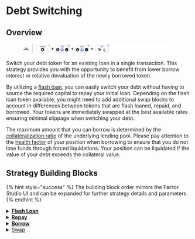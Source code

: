 # Debt Switching

## Overview

<figure><img src="../../../.gitbook/assets/image (11).png" alt=""><figcaption></figcaption></figure>

Switch your debt token for an existing loan in a single transaction. This strategy provides you with the opportunity to benefit from lower borrow interest or relative devaluation of the newly borrowed token.

By utilizing a [flash loan](../../../factor-building-blocks/flash-loan/concepts/flash-loan.md),  you can easily switch your debt without having to source the required capital to repay your initial loan. Depending on the flash loan token available, you might need to add additional swap blocks to account in differences between tokens that are flash loaned, repaid, and borrowed. Your tokens are immediately swapped at the best available rates ensuring minimal slippage when switching your debt.

The maximum amount that you can borrow is determined by the [collateralization ratio](../../glossary.md#collateralisation-ratio) of the underlying lending pool. Please pay attention to the [health factor](../../glossary.md#health-factor) of your position when borrowing to ensure that you do not lose funds through forced liquidations. Your position can be liquidated if the value of your debt exceeds the collateral value.

## Strategy Building Blocks

{% hint style="success" %}
The building block order mirrors the Factor Studio UI and can be expanded for further strategy details and parameters.
{% endhint %}

<details>

<summary><a href="../../../factor-building-blocks/flash-loan/"><strong>Flash Loan</strong></a></summary>

* Flash loan the debt token to be repaid in full.
* If there is no flash loan market for your debt token, you will need to add a Swap Building Block and flash loan the value of your debt to be swapped.

</details>

<details>

<summary><a href="../../../factor-building-blocks/borrow.md"><strong>Repay</strong></a></summary>

* Repay the full amount of debt owed.

</details>

<details>

<summary><a href="../../../factor-building-blocks/borrow.md"><strong>Borrow</strong></a></summary>

* Select the new debt token.
* Input a borrow amount which includes a buffer for any price fluctuations.

</details>

<details>

<summary><a href="../../../factor-building-blocks/swap/">Swap</a></summary>

* If the new debt token is different from the flash loan token, initiate a swap to exchange all of the newly borrowed tokens for flash loan tokens.

</details>
